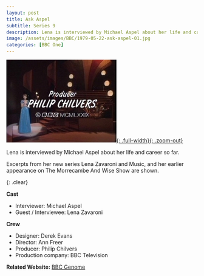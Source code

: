 ```yaml
---
layout: post
title: Ask Aspel
subtitle: Series 9
description: Lena is interviewed by Michael Aspel about her life and career so far.
image: /assets/images/BBC/1979-05-22-ask-aspel-01.jpg
categories: [BBC One]
---
```


[!["screenshot1"](/assets/images/BBC/1979-05-22-ask-aspel-02.jpg "Screenshot of closing Credit"){: .full-width}{: .zoom-out}](/assets/images/BBC/1979-05-22-ask-aspel-02.jpg)

Lena is interviewed by Michael Aspel about her life and career so far.

Excerpts from her new series Lena Zavaroni and Music, and her earlier appearance on The Morrecambe And Wise Show are shown.

{: .clear}

**Cast**
* Interviewer: Michael Aspel
* Guest / Interviewee: Lena Zavaroni

**Crew**
* Designer: Derek Evans
* Director: Ann Freer
* Producer: Philip Chilvers
* Production company: BBC Television

**Related Website:**
<span class="post-categories">[BBC Genome](https://genome.ch.bbc.co.uk/7b045e27e9b44aec8f3964cef1e25a4d)</span>
